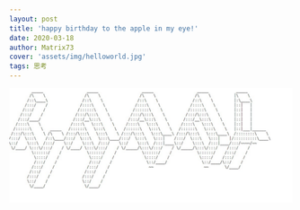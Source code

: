 ```yaml
---
layout: post
title: 'happy birthday to the apple in my eye!'
date: 2020-03-18
author: Matrix73
cover: 'assets/img/helloworld.jpg'
tags: 思考
---
```

![pic](assets/img/pic.jpg)
